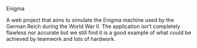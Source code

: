 Enigma

A web project that aims to simulate the Enigma machine used by the German Reich during the World War II.
The application isn't completely flawless nor accurate but we still find it is a good example of what could be achieved by teamwork and lots of hardwork.
